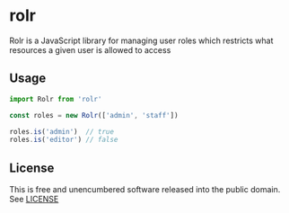 # rolr

Rolr is a JavaScript library for managing user roles which restricts what resources a given user is allowed to access

## Usage

```js
import Rolr from 'rolr'

const roles = new Rolr(['admin', 'staff'])

roles.is('admin')  // true
roles.is('editor') // false
```

## License

This is free and unencumbered software released into the public domain. See [LICENSE](LICENSE)
